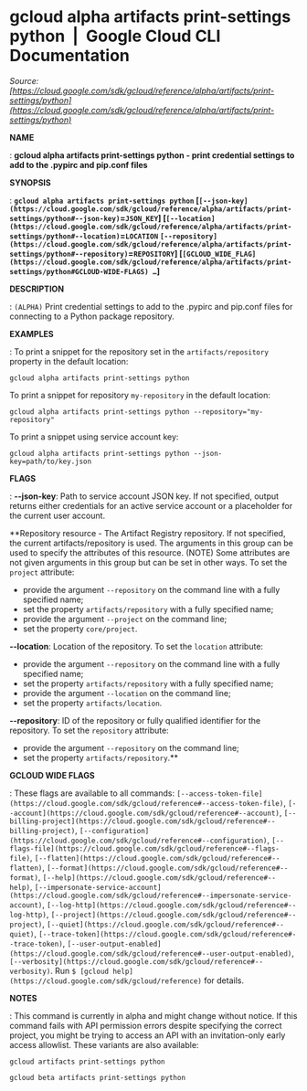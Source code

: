 # gcloud alpha artifacts print-settings python  |  Google Cloud CLI Documentation

*Source: [https://cloud.google.com/sdk/gcloud/reference/alpha/artifacts/print-settings/python](https://cloud.google.com/sdk/gcloud/reference/alpha/artifacts/print-settings/python)*

**NAME**

: **gcloud alpha artifacts print-settings python - print credential settings to add to the .pypirc and pip.conf files**

**SYNOPSIS**

: **`gcloud alpha artifacts print-settings python` [`[--json-key](https://cloud.google.com/sdk/gcloud/reference/alpha/artifacts/print-settings/python#--json-key)`=`JSON_KEY`] [`[--location](https://cloud.google.com/sdk/gcloud/reference/alpha/artifacts/print-settings/python#--location)`=`LOCATION` `[--repository](https://cloud.google.com/sdk/gcloud/reference/alpha/artifacts/print-settings/python#--repository)`=`REPOSITORY`] [`[GCLOUD_WIDE_FLAG](https://cloud.google.com/sdk/gcloud/reference/alpha/artifacts/print-settings/python#GCLOUD-WIDE-FLAGS) …`]**

**DESCRIPTION**

: `(ALPHA)` Print credential settings to add to the .pypirc and
pip.conf files for connecting to a Python package repository.

**EXAMPLES**

: To print a snippet for the repository set in the
`artifacts/repository` property in the default location:

```
gcloud alpha artifacts print-settings python
```

To print a snippet for repository `my-repository` in the default
location:

```
gcloud alpha artifacts print-settings python --repository="my-repository"
```

To print a snippet using service account key:

```
gcloud alpha artifacts print-settings python --json-key=path/to/key.json
```

**FLAGS**

: **--json-key**:
Path to service account JSON key. If not specified, output returns either
credentials for an active service account or a placeholder for the current user
account.

**Repository resource - The Artifact Registry repository. If not specified, the
current artifacts/repository is used. The arguments in this group can be used to
specify the attributes of this resource. (NOTE) Some attributes are not given
arguments in this group but can be set in other ways.
To set the `project` attribute:

- provide the argument `--repository` on the command line with a fully
specified name;
- set the property `artifacts/repository` with a fully specified name;
- provide the argument `--project` on the command line;
- set the property `core/project`.

**--location**:
Location of the repository.
To set the `location` attribute:

- provide the argument `--repository` on the command line with a fully
specified name;
- set the property `artifacts/repository` with a fully specified name;
- provide the argument `--location` on the command line;
- set the property `artifacts/location`.

**--repository**:
ID of the repository or fully qualified identifier for the repository.
To set the `repository` attribute:

- provide the argument `--repository` on the command line;
- set the property `artifacts/repository`.**

**GCLOUD WIDE FLAGS**

: These flags are available to all commands: `[--access-token-file](https://cloud.google.com/sdk/gcloud/reference#--access-token-file)`,
`[--account](https://cloud.google.com/sdk/gcloud/reference#--account)`, `[--billing-project](https://cloud.google.com/sdk/gcloud/reference#--billing-project)`,
`[--configuration](https://cloud.google.com/sdk/gcloud/reference#--configuration)`,
`[--flags-file](https://cloud.google.com/sdk/gcloud/reference#--flags-file)`,
`[--flatten](https://cloud.google.com/sdk/gcloud/reference#--flatten)`, `[--format](https://cloud.google.com/sdk/gcloud/reference#--format)`, `[--help](https://cloud.google.com/sdk/gcloud/reference#--help)`, `[--impersonate-service-account](https://cloud.google.com/sdk/gcloud/reference#--impersonate-service-account)`,
`[--log-http](https://cloud.google.com/sdk/gcloud/reference#--log-http)`,
`[--project](https://cloud.google.com/sdk/gcloud/reference#--project)`, `[--quiet](https://cloud.google.com/sdk/gcloud/reference#--quiet)`, `[--trace-token](https://cloud.google.com/sdk/gcloud/reference#--trace-token)`, `[--user-output-enabled](https://cloud.google.com/sdk/gcloud/reference#--user-output-enabled)`,
`[--verbosity](https://cloud.google.com/sdk/gcloud/reference#--verbosity)`.
Run `$ [gcloud help](https://cloud.google.com/sdk/gcloud/reference)` for details.

**NOTES**

: This command is currently in alpha and might change without notice. If this
command fails with API permission errors despite specifying the correct project,
you might be trying to access an API with an invitation-only early access
allowlist. These variants are also available:

```
gcloud artifacts print-settings python
```

```
gcloud beta artifacts print-settings python
```
